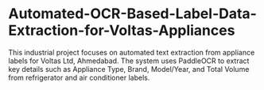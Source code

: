 # Automated-OCR-Based-Label-Data-Extraction-for-Voltas-Appliances
This industrial project focuses on automated text extraction from appliance labels for Voltas Ltd, Ahmedabad. The system uses PaddleOCR to extract key details such as Appliance Type, Brand, Model/Year, and Total Volume from refrigerator and air conditioner labels.
